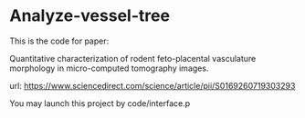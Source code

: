 # Analyze-vessel-tree
This is the code for paper: 

Quantitative characterization of rodent feto-placental vasculature morphology in micro-computed tomography images.

url: https://www.sciencedirect.com/science/article/pii/S0169260719303293

You may launch this project by code/interface.p
